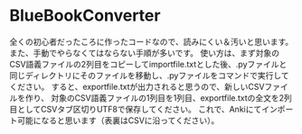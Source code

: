 # BlueBookConverter
全くの初心者だったころに作ったコードなので、読みにくい＆汚いと思います。
また、手動でやらなくてはならない手順が多いです。
使い方は、まず対象のCSV語義ファイルの2列目をコピーしてimportfile.txtとした後、.pyファイルと同じディレクトリにそのファイルを移動し、.pyファイルをコマンドで実行してください。
すると、exportfile.txtが出力されると思うので、新しいCSVファイルを作り、
対象のCSV語義ファイルの1列目を1列目、exportfile.txtの全文を2列目としてCSVタブ区切りUTF8で保存してください。
これで、Ankiにてインポート可能になると思います（表裏はCSVに沿ってください）。
